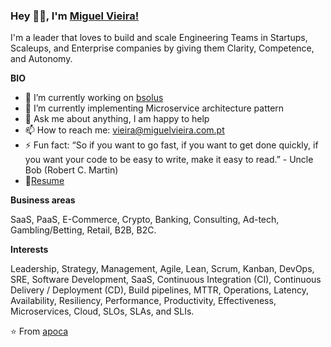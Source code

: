 ### Hey 👋🏽, I'm [Miguel Vieira!](https://www.miguelvieira.com.pt) 

I'm a leader that loves to build and scale Engineering Teams in Startups, Scaleups, and Enterprise companies by giving them Clarity, Competence, and Autonomy.

**BIO**

- 🔭 I’m currently working on [bsolus](https://www.bsolus.pt/pt/en/)
- 🌱 I’m currently implementing Microservice architecture pattern
- 💬 Ask me about anything, I am happy to help
- 📫 How to reach me: vieira@miguelvieira.com.pt
- ⚡ Fun fact: “So if you want to go fast, if you want to get done quickly, if you want your code to be easy to write, make it easy to read.” - Uncle Bob (Robert C. Martin)
- 📝[Resume](https://www.linkedin.com/in/miguel-vieira/)

**Business areas**

SaaS, PaaS, E-Commerce, Crypto, Banking, Consulting, Ad-tech, Gambling/Betting, Retail, B2B, B2C.

**Interests**

Leadership, Strategy, Management, Agile, Lean, Scrum, Kanban, DevOps, SRE, Software Development, SaaS, Continuous Integration (CI), Continuous Delivery / Deployment (CD), Build pipelines, MTTR, Operations, Latency, Availability, Resiliency, Performance, Productivity, Effectiveness, Microservices, Cloud, SLOs, SLAs, and SLIs.

⭐️ From [apoca](https://github.com/apoca)
